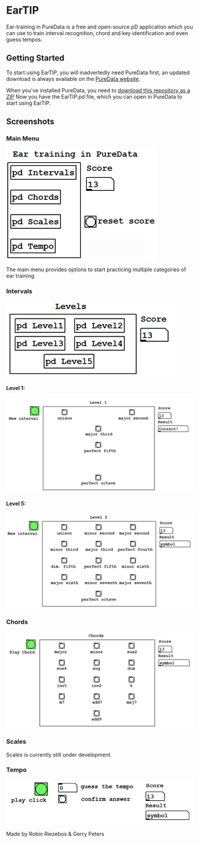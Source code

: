 # EarTIP
 Ear-training in PureData is a free and open-source pD application which you can use to train interval recognition, chord and key identification and even guess tempos.
 
 ## Getting Started
 To start using EarTIP, you will inadvertedly need PureData first, an updated download is always available on the [PureData website](https://puredata.info/downloads/pure-data).

When you've installed PureData, you need to [download this repository as a ZIP](https://github.com/baymoe/EarTIP/archive/canary.zip)
Now you have the EarTIP.pd file, which you can open in PureData to start using EarTIP.

## Screenshots
### Main Menu
![Main Menu](https://github.com/baymoe/EarTIP/blob/canary/screenshots/main%20menu.png "Main Menu")

The main menu provides options to start practicing multiple categories of ear training.

### Intervals
![Intervals Level Selection](https://github.com/baymoe/EarTIP/blob/canary/screenshots/intervals%20-%20level%20selection.png "Intervals Level Selection")

#### Level 1:
![Intervals Level 1](https://github.com/baymoe/EarTIP/blob/canary/screenshots/intervals%20-%20level%201.png "Intervals Level 1")

#### Level 5:
![Intervals Level 5](https://github.com/baymoe/EarTIP/blob/canary/screenshots/intervals%20-%20level%205.png "Intervals Level 5")

### Chords
![Chords](https://github.com/baymoe/EarTIP/blob/canary/screenshots/chords.png "Chords")

### Scales
Scales is currently still under development.

### Tempo
![Tempo](https://github.com/baymoe/EarTIP/blob/canary/screenshots/tempo.png "Tempo")

 Made by Robin Riezebos & Gerry Peters
